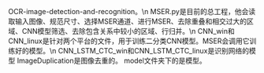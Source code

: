 OCR-image-detection-and-recognition。\n
MSER.py是目前的总工程，他会读取输入图像、规范尺寸、选择MSER通道、进行MSER、去除重叠和相交过大的区域、CNN模型筛选、去除包含关系中较小的区域、行归并。\n
CNN_win和CNN_linux是针对两个平台的文件，用于训练二分类CNN模型。MSER会调用它训练好的模型。\n
CNN_LSTM_CTC_win和CNN_LSTM_CTC_linux是识别网络的模型
ImageDuplication是图像去重的。
model文件夹下的是模型。
